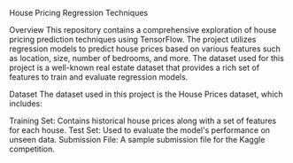 House Pricing Regression Techniques


Overview
This repository contains a comprehensive exploration of house pricing prediction techniques using TensorFlow. The project utilizes regression models to predict house prices based on various features such as location, size, number of bedrooms, and more. The dataset used for this project is a well-known real estate dataset that provides a rich set of features to train and evaluate regression models.

Dataset
The dataset used in this project is the House Prices dataset, which includes:

Training Set: Contains historical house prices along with a set of features for each house.
Test Set: Used to evaluate the model's performance on unseen data.
Submission File: A sample submission file for the Kaggle competition.
